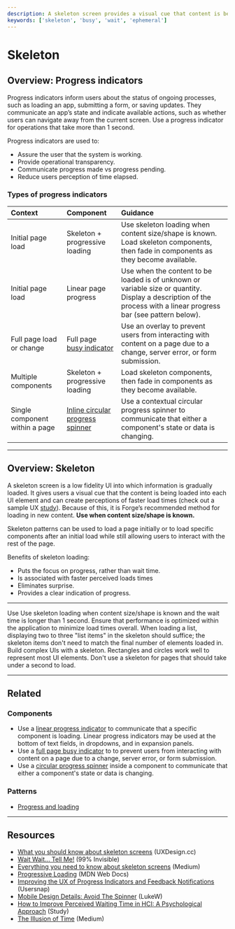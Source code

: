 ```yaml
---
description: A skeleton screen provides a visual cue that content is being loaded. 
keywords: ['skeleton', 'busy', 'wait', 'ephemeral']
---
```


# Skeleton

<ComponentVisual
  figmaUrl=""
  storybookUrl="https://forge.tylerdev.io/main/?path=/story/components-skeleton--app" />

## Overview: Progress indicators

Progress indicators inform users about the status of ongoing processes, such as loading an app, submitting a form, or saving updates. They communicate an app’s state and indicate available actions, such as whether users can navigate away from the current screen. Use a progress indicator for operations that take more than 1 second.

Progress indicators are used to:

- Assure the user that the system is working.
- Provide operational transparency.
- Communicate progress made vs progress pending.
- Reduce users perception of time elapsed.

### Types of progress indicators

| Context          | Component          | Guidance
| :-----------------| :----------------- | :----------------
| Initial page load |  Skeleton + progressive loading  | Use skeleton loading when content size/shape is known. Load skeleton components, then fade in components as they become available.
| Initial page load | Linear page progress | Use when the content to be loaded is of unknown or variable size or quantity. Display a description of the process with a linear progress bar (see pattern below).
| Full page load or change | Full page [busy indicator](/components/busy-indicator) | Use an overlay to prevent users from interacting with content on a page due to a change, server error, or form submission.
| Multiple components | Skeleton + progressive loading | Load skeleton components, then fade in components as they become available.
| Single component within a page | [Inline circular progress spinner](/components/circular-progress) | Use a contextual circular progress spinner to communicate that either a component's state or data is changing.

---

## Overview: Skeleton

A skeleton screen is a low fidelity UI into which information is gradually loaded. It gives users a visual cue that the content is being loaded into each UI element and can create perceptions of faster load times (check out a sample UX [study](https://uxdesign.cc/what-you-should-know-about-skeleton-screens-a820c45a571a)). Because of this, it is Forge’s recommended method for loading in new content. **Use when content size/shape is known.**

Skeleton patterns can be used to load a page initially or to load specific components after an initial load while still allowing users to interact with the rest of the page. 

Benefits of skeleton loading:

- Puts the focus on progress, rather than wait time.
- Is associated with faster perceived loads times
- Eliminates surprise.
- Provides a clear indication of progress.

---

<DoDontGrid>
  <DoDontTextSection>
    <DoDontText type="do">Use Use skeleton loading when content size/shape is known and the wait time is longer than 1 second.</DoDontText>
    <DoDontText type="do">Ensure that performance is optimized within the application to minimize load times overall.</DoDontText>
    <DoDontText type="do">When loading a list, displaying two to three "list items" in the skeleton should suffice; the skeleton items don't need to match the final number of elements loaded in.</DoDontText>
  </DoDontTextSection>
  <DoDontTextSection>
    <DoDontText type="dont">Build complex UIs with a skeleton. Rectangles and circles work well to represent most UI elements.</DoDontText>
    <DoDontText type="dont">Don't use a skeleton for pages that should take under a second to load.</DoDontText>
  </DoDontTextSection>
</DoDontGrid>

---

## Related 

### Components

- Use a [linear progress indicator](/components/progress-and-loading/linear-progress) to communicate that a specific component is loading. Linear progress indicators may be used at the bottom of text fields, in dropdowns, and in expansion panels.
- Use a [full page busy indicator](/components/notifications-and-messages/busy-indicator) to to prevent users from interacting with content on a page due to a change, server error, or form submission.
- Use a [circular progress spinner](/components/progress-and-loading/circular-progress) inside a component to communicate that either a component's state or data is changing.

### Patterns

- [Progress and loading](/core-patterns/progress-loading)

---

## Resources

- [What you should know about skeleton screens](https://uxdesign.cc/what-you-should-know-about-skeleton-screens-a820c45a571a) (UXDesign.cc)
- [Wait Wait... Tell Me!](https://99percentinvisible.org/episode/wait-wait-tell-me/transcript/) (99% Invisible)
- [Everything you need to know about skeleton screens](https://uxdesign.cc/what-you-should-know-about-skeleton-screens-a820c45a571a) (Medium)
- [Progressive Loading](https://developer.mozilla.org/en-US/docs/Web/Progressive_web_apps/Loading) (MDN Web Docs)
- [Improving the UX of Progress Indicators and Feedback Notifications](https://usersnap.com/blog/progress-indicators/) (Usersnap)
- [Mobile Design Details: Avoid The Spinner](https://www.lukew.com/ff/entry.asp?1797) (LukeW)
- [How to Improve Perceived Waiting Time in HCI: A Psychological Approach](http://www.guillaumegronier.com/cv/resources/Articles/2013_WorkshopHCI_Gronier.pdf) (Study)
- [The Illusion of Time](https://medium.com/swlh/the-illusion-of-time-8f321fa2f191) (Medium)
